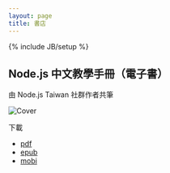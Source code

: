 ```yaml
---
layout: page
title: 書店
---
```


{% include JB/setup %}

## Node.js 中文教學手冊（電子書）

由 Node.js Taiwan 社群作者共筆

![Cover](https://github.com/nodejs-tw/nodejs-wiki-book/raw/master/_static/cover_thumb.png)

下載

* [pdf](http://contpub.org/download/nodejs-wiki-book.pdf)
* [epub](http://contpub.org/download/nodejs-wiki-book.epub)
* [mobi](http://contpub.org/download/nodejs-wiki-book.mobi)


